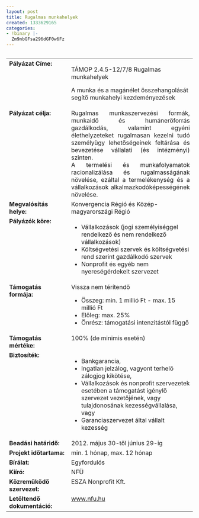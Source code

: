 ```yaml
---
layout: post
title: Rugalmas munkahelyek
created: 1333629165
categories:
- !binary |-
  Zm9nbGFsa296dGF0w6Fz
---
```

<table style="width: 100%;" align="left" border="0" cellpadding="0" cellspacing="0"><tbody><tr align="left" valign="top"><td style="width: 187px;" valign="top"><strong>Pályázat Címe:</strong></td><td style="width: 428px;" align="left" valign="top"><p>TÁMOP 2.4.5-12/7/8 Rugalmas munkahelyek</p><p>A munka és a magánélet összehangolását segítő munkahelyi kezdeményezések</p></td></tr><tr align="left" valign="top"><td style="width: 187px;" valign="top"><strong>Pályázat célja:</strong></td><td style="width: 428px; text-align: justify;" align="left" valign="top">Rugalmas munkaszervezési formák, munkaidő és humánerőforrás gazdálkodás, valamint egyéni élethelyzeteket rugalmasan kezelni tudó személyügy lehetőségeinek feltárása és bevezetése vállalati (és intézményi) szinten.<br>A termelési és munkafolyamatok racionalizálása és rugalmasságának növelése, ezáltal a termelékenység és a vállalkozások alkalmazkodóképességének növelése.</td></tr><tr align="left" valign="top"><td style="width: 187px;" valign="top"><strong>Megvalósítás helye:</strong></td><td style="width: 428px;" align="left" valign="top">Konvergencia Régió és Közép-magyarországi Régió</td></tr><tr align="left" valign="top"><td style="width: 187px;" valign="top"><strong>Pályázók köre:</strong></td><td style="width: 428px;" align="left" valign="top"><ul><li>Vállalkozások (jogi személyiséggel rendelkező és nem rendelkező vállalkozások)</li><li>Költségvetési szervek és költségvetési rend szerint gazdálkodó szervek</li><li>Nonprofit és egyéb nem nyereségérdekelt szervezet</li></ul></td></tr><tr align="left" valign="top"><td style="width: 187px;" valign="top"><strong>Támogatás formája:</strong></td><td style="width: 428px;" align="left" valign="top">Vissza nem térítendő<br><ul><li>Összeg: min. 1 millió Ft - max. 15 millió Ft</li><li>Előleg: max. 25%</li><li>Önrész: támogatási intenzitástól függő</li></ul></td></tr><tr align="left" valign="top"><td style="width: 187px;" valign="top"><strong>Támogatás mértéke:</strong></td><td style="width: 428px;" align="left" valign="top">100% (de minimis esetén)</td></tr><tr align="left" valign="top"><td style="width: 187px;" valign="top"><strong>Biztosíték:</strong></td><td style="width: 428px;" align="left" valign="top"><ul><li>Bankgarancia,</li><li>Ingatlan jelzálog, vagyont terhelő zálogjog kikötése,</li><li>Vállalkozások és nonprofit szervezetek esetében a támogatást igénylő szervezet vezetőjének, vagy tulajdonosának kezességvállalása, vagy</li><li>Garanciaszervezet által vállalt kezesség</li></ul></td></tr><tr align="left" valign="top"><td style="width: 187px;" valign="top"><strong>Beadási határidő:</strong></td><td style="width: 428px;" align="left" valign="top">2012. május 30-től június 29-ig</td></tr><tr align="left" valign="top"><td style="width: 187px;" valign="top"><strong>Projekt időtartama:</strong></td><td style="width: 428px;" align="left" valign="top">min. 1 hónap, max. 12 hónap</td></tr><tr align="left" valign="top"><td style="width: 187px;" valign="top"><strong>Bírálat:</strong></td><td style="width: 428px;" align="left" valign="top">Egyfordulós</td></tr><tr align="left" valign="top"><td style="width: 187px;" valign="top"><strong>Kiíró:</strong></td><td style="width: 428px;" align="left" valign="top">NFÜ</td></tr><tr align="left" valign="top"><td style="width: 187px;" valign="top"><strong>Közreműködő szervezet:</strong></td><td style="width: 428px;" align="left" valign="top">ESZA Nonprofit Kft.</td></tr><tr align="left" valign="top"><td style="width: 187px;" valign="top"><strong>Letöltendő dokumentáció:</strong></td><td style="width: 428px;" align="left" valign="top"><a href="http://www.nfu.hu/" target="_blank" title="Nemzeti Fejlesztési Ügynökség">www.nfu.hu</a></td></tr></tbody></table>
